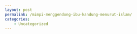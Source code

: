 ```yaml
---
layout: post
permalink: /mimpi-menggendong-ibu-kandung-menurut-islam/
categories:
    - Uncategorized
---
```


